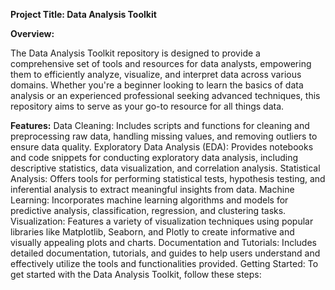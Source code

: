 **Project Title: Data Analysis Toolkit**

**Overview:**

The Data Analysis Toolkit repository is designed to provide a comprehensive set of tools and resources for data analysts, empowering them to efficiently analyze, visualize, and interpret data across various domains. Whether you're a beginner looking to learn the basics of data analysis or an experienced professional seeking advanced techniques, this repository aims to serve as your go-to resource for all things data.

**Features:**
Data Cleaning: Includes scripts and functions for cleaning and preprocessing raw data, handling missing values, and removing outliers to ensure data quality.
Exploratory Data Analysis (EDA): Provides notebooks and code snippets for conducting exploratory data analysis, including descriptive statistics, data visualization, and correlation analysis.
Statistical Analysis: Offers tools for performing statistical tests, hypothesis testing, and inferential analysis to extract meaningful insights from data.
Machine Learning: Incorporates machine learning algorithms and models for predictive analysis, classification, regression, and clustering tasks.
Visualization: Features a variety of visualization techniques using popular libraries like Matplotlib, Seaborn, and Plotly to create informative and visually appealing plots and charts.
Documentation and Tutorials: Includes detailed documentation, tutorials, and guides to help users understand and effectively utilize the tools and functionalities provided.
Getting Started:
To get started with the Data Analysis Toolkit, follow these steps:
